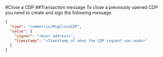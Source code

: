 #Close a CDP
##Transaction message
To close a previously opened CDP you need to create and sign the following message.

```json
{
  "type": "commercio/MsgCloseCDP",
  "value": {
    "signer": "<User address>",
    "timestamp": "<Timestamp of when the CDP request was made>"
  }
}
```
